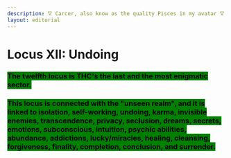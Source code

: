 ```yaml
---
description: 🜄 Carcer, also know as the quality Pisces in my avatar 🜄
layout: editorial
---
```


# Locus XII: Undoing

### <mark style="background-color:green;">The twelfth locus is THC's the last and the most enigmatic sector.</mark>&#x20;

### <mark style="background-color:green;">This locus is connected with the "unseen realm", and it is linked to isolation, self-working, undoing, karma, invisible enemies, transcendence, privacy, seclusion, dreams, secrets, emotions, subconscious, intuition, psychic abilities, abundance, addictions, lucky/miracles, healing, cleansing, forgiveness, finality, completion, conclusion, and surrender.</mark>

<mark style="background-color:green;"></mark>
